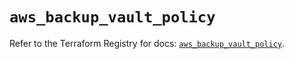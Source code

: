 # `aws_backup_vault_policy`

Refer to the Terraform Registry for docs: [`aws_backup_vault_policy`](https://registry.terraform.io/providers/hashicorp/aws/6.10.0/docs/resources/backup_vault_policy).
